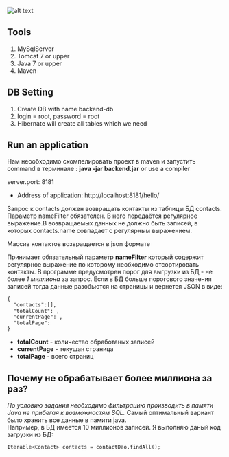 
![alt text](https://circleci.com/gh/Viacheslav21/backend_time.png?circle-token=3949399e6badd49faa4cba7fe1339f2905d4d503
)
## Tools 
1. MySqlServer
2. Tomcat 7 or upper
3. Java 7 or upper
4. Maven

## DB Setting 
1. Create DB with name backend-db
2. login = root, password = root
3. Hibernate will create all tables which we need

## Run an application
Нам неообходимо  скомпелировать  проект в  maven  и запустить command в терминале : **java -jar backend.jar**
or use a compiler 

  server.port: 8181
 
* Address of application:
  http://localhost:8181/hello/
  
  
Запрос к contacts должен возвращать контакты из таблицы БД contacts. Параметр nameFilter обязателен. 
В него передаётся регулярное выражение.В возвращаемых данных не должно быть записей, 
в которых contacts.name совпадает с регулярным выражением.

Массив контактов возвращается в json формате
 
Принимает обязательный параметр **nameFilter** который содержит регулярное выражение по которому необходимо отсортировать контакты. В программе предусмотрен порог для выгрузки из БД - не более *1 миллиона* за запрос. Если в БД больше порогового значения записей тогда данные разобьются на страницы и вернется JSON в виде:
```
{
  "contacts":[],
  "totalCount": ,
  "currentPage": ,
  "totalPage":
}
```
* **totalCount** - количество обработаных записей
* **currentPage** - текущая страница
* **totalPage** - всего страниц

## Почему не обрабатывает более миллиона за раз?
*По условию задания необходимо фильтрацию производить в памяти Java не прибегая к возможностям SQL.*
Самый оптимальный вариант было хранить все данные в памити java.  
Например, в БД имеется 10 миллионов записей. Я выполняю даный код загрузки из БД:
```
Iterable<Contact> contacts = contactDao.findAll();
```
